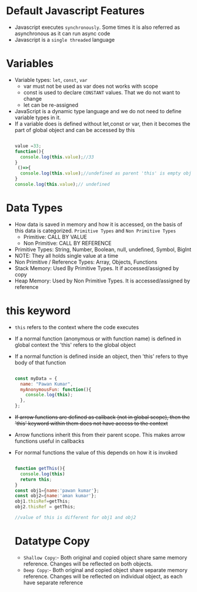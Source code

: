 
# Default Javascript Features
* Javascript executes `synchronously`. Some times it is also referred as asynchronous as it can run async code
* Javascript is a `single threaded` language

# Variables

* Variable types: `let`, `const`, `var`
  * var must not be used as var does not works with scope
  * const is used to declare `CONSTANT` values. That we do not want to change
  * let can be re-assigned
* JavaScript is a dynamic type language and we do not need to define variable types in it.
* If a variable does is defined without let,const or var, then it becomes the part of global object and can be accessed by this
  ```javascript

  value =33;
  function(){
    console.log(this.value);//33
  }
   ()=>{
    console.log(this.value);//undefined as parent 'this' is empty object
  }
  console.log(this.value);// undefined

  ```


# Data Types
* How data is saved in memory and how it is accessed, on the basis of this data is categorized. `Primitive Types` and `Non Primitive Types`
  * Primitive: CALL BY VALUE
  * Non Primitive: CALL BY REFERENCE
 * Primitive Types: String, Number, Boolean, null, undefined, Symbol, BigInt
 *    NOTE: They all holds single value at a time
 * Non Primitive / Reference Types: Array, Objects, Functions
 * Stack Memory: Used By Primitive Types. It if accessed/assigned by copy
 * Heap Memory: Used by Non Primitive Types. It is accessed/assigned by reference


 # this keyword
 * `this` refers to the context where the code executes
 * If a normal function (anonymous or with function name) is defined in global context the 'this' refers to the global object
 * If a normal function is defined inside an object, then 'this' refers to thye body of that function
    ```javascript

    const myData = {
      name: "Pawan Kumar",
      myAnonymousFun: function(){
        console.log(this);
      },
    };
    ```
 * ~~If arrow functions are defined as callback (not in global scope), then the 'this' keyword within them does not have access to the context~~
 * Arrow functions inherit this from their parent scope. This makes arrow functions useful in callbacks
 * For normal functions the value of this depends on how it is invoked
    ```javascript

    function getThis(){
      console.log(this)
      return this;
    }
    const obj1={name:'pawan kumar'};
    const obj2={name:'aman kumar'};
    obj1.thisRef=getThis;
    obj2.thisRef = getThis;

    //value of this is different for obj1 and obj2
    
    ```

    # Datatype Copy
    * `Shallow Copy`:- Both original and copied object share same memory reference. Changes will be reflected on both objects.
    * `Deep Copy`:-  Both original and copied object share separate memory reference. Changes will be reflected on individual object, as each have separate reference
